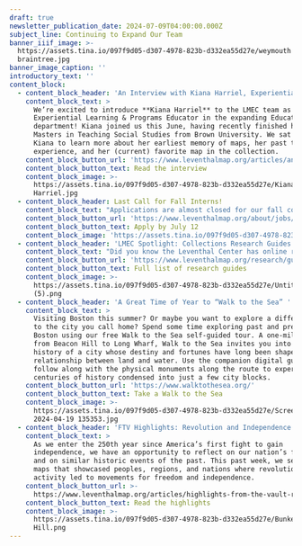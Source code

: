 ```yaml
---
draft: true
newsletter_publication_date: 2024-07-09T04:00:00.000Z
subject_line: Continuing to Expand Our Team
banner_iiif_image: >-
  https://assets.tina.io/097f9d05-d307-4978-823b-d332ea55d27e/weymouth
  braintree.jpg
banner_image_caption: ''
introductory_text: ''
content_block:
  - content_block_header: 'An Interview with Kiana Harriel, Experiential Learning & Programs Educator'
    content_block_text: >
      We’re excited to introduce **Kiana Harriel** to the LMEC team as our new
      Experiential Learning & Programs Educator in the expanding Education
      department! Kiana joined us this June, having recently finished her
      Masters in Teaching Social Studies from Brown University. We sat down with
      Kiana to learn more about her earliest memory of maps, her past teaching
      experience, and her (current) favorite map in the collection.
    content_block_button_url: 'https://www.leventhalmap.org/articles/an-interview-with-kiana-harriel/'
    content_block_button_text: Read the interview
    content_block_image: >-
      https://assets.tina.io/097f9d05-d307-4978-823b-d332ea55d27e/Kiana
      Harriel.jpg
  - content_block_header: Last Call for Fall Interns!
    content_block_text: "Applications are almost closed for our fall cohort of college interns. Our internship program trains the next generation of professionals in topics related to geospatial technology, public humanities, and librarianship. Interns will work onsite in the Center’s offices at the Central Library for 6-10 hours per week from mid-September 2024 through mid-December 2024 focused on\_[Geohumanities & GIS](https://www.leventhalmap.org/about/jobs/2024-fall-internships/). Apply online by Friday, July 12, 2024 at 3:00 pm ET.\n"
    content_block_button_url: 'https://www.leventhalmap.org/about/jobs/2024-fall-internships/'
    content_block_button_text: Apply by July 12
    content_block_image: 'https://assets.tina.io/097f9d05-d307-4978-823b-d332ea55d27e/Media (9).jpg'
  - content_block_header: 'LMEC Spotlight: Collections Research Guides'
    content_block_text: "Did you know the Leventhal Center has online research guides\_to help you access information and sources in our collections? With guides on topics ranging from Boston’s urban planning to Topographic Maps from the U.S. Geological Survey, you’re sure to find helpful tools that make these cartographic collections navigable and accessible. Whether looking to do some research or quickly learn about a new subject, these library research guides are a great starting point for learning more from our collections.\n"
    content_block_button_url: 'https://www.leventhalmap.org/research/guides/'
    content_block_button_text: Full list of research guides
    content_block_image: >-
      https://assets.tina.io/097f9d05-d307-4978-823b-d332ea55d27e/Untitled
      (5).png
  - content_block_header: 'A Great Time of Year to “Walk to the Sea” '
    content_block_text: >
      Visiting Boston this summer? Or maybe you want to explore a different side
      to the city you call home? Spend some time exploring past and present
      Boston using our free Walk to the Sea self-guided tour. A one-mile walk
      from Beacon Hill to Long Wharf, Walk to the Sea invites you into the
      history of a city whose destiny and fortunes have long been shaped by the
      relationship between land and water. Use the companion digital guide and
      follow along with the physical monuments along the route to experience
      centuries of history condensed into just a few city blocks.
    content_block_button_url: 'https://www.walktothesea.org/'
    content_block_button_text: Take a Walk to the Sea
    content_block_image: >-
      https://assets.tina.io/097f9d05-d307-4978-823b-d332ea55d27e/Screenshot
      2024-04-19 135353.jpg
  - content_block_header: 'FTV Highlights: Revolution and Independence!'
    content_block_text: >
      As we enter the 250th year since America’s first fight to gain
      independence, we have an opportunity to reflect on our nation’s founding
      and on similar historic events of the past. This past week, we selected
      maps that showcased peoples, regions, and nations where revolutionary
      activity led to movements for freedom and independence.
    content_block_button_url: >-
      https://www.leventhalmap.org/articles/highlights-from-the-vault-revolution-and-independence/
    content_block_button_text: Read the highlights
    content_block_image: >-
      https://assets.tina.io/097f9d05-d307-4978-823b-d332ea55d27e/Bunker
      Hill.png
---
```


